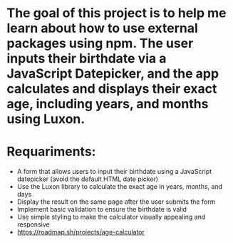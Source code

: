 # The goal of this project is to help me learn about how to use external packages using npm. The user inputs their birthdate via a JavaScript Datepicker, and the app calculates and displays their exact age, including years, and months using Luxon.

# Requariments:

- A form that allows users to input their birthdate using a JavaScript datepicker (avoid the default HTML date picker)
- Use the Luxon library to calculate the exact age in years, months, and days
- Display the result on the same page after the user submits the form
- Implement basic validation to ensure the birthdate is valid
- Use simple styling to make the calculator visually appealing and responsive
- https://roadmap.sh/projects/age-calculator
